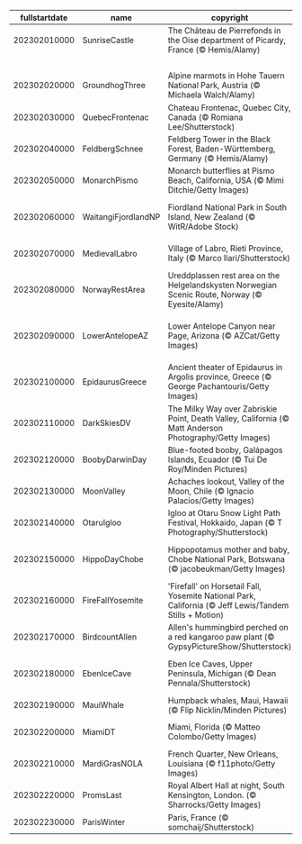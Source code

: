 |fullstartdate|name|copyright|title|image|
|--|--|--|--|--|
202302010000|SunriseCastle|The Château de Pierrefonds in the Oise department of Picardy, France (© Hemis/Alamy)|A castle full of history|![](/en-GB/2023/02/202302010000SunriseCastle.jpg)|
||||![](/en-GB/2023/02/.jpg)|
202302020000|GroundhogThree|Alpine marmots in Hohe Tauern National Park, Austria (© Michaela Walch/Alamy)|Spring is coming|![](/en-GB/2023/02/202302020000GroundhogThree.jpg)|
202302030000|QuebecFrontenac|Chateau Frontenac, Quebec City, Canada (© Romiana Lee/Shutterstock)|Good cold fun|![](/en-GB/2023/02/202302030000QuebecFrontenac.jpg)|
202302040000|FeldbergSchnee|Feldberg Tower in the Black Forest, Baden-Württemberg, Germany  (© Hemis/Alamy)|Best views tower|![](/en-GB/2023/02/202302040000FeldbergSchnee.jpg)|
202302050000|MonarchPismo|Monarch butterflies at Pismo Beach, California, USA (© Mimi Ditchie/Getty Images)|What are these colorful insects?|![](/en-GB/2023/02/202302050000MonarchPismo.jpg)|
202302060000|WaitangiFjordlandNP|Fiordland National Park in South Island, New Zealand (© WitR/Adobe Stock)|When landscape met wilderness|![](/en-GB/2023/02/202302060000WaitangiFjordlandNP.jpg)|
202302070000|MedievalLabro|Village of Labro, Rieti Province, Italy (© Marco Ilari/Shutterstock)|History awaits atop the hill|![](/en-GB/2023/02/202302070000MedievalLabro.jpg)|
202302080000|NorwayRestArea|Ureddplassen rest area on the Helgelandskysten Norwegian Scenic Route, Norway (© Eyesite/Alamy)|A public restroom or a tourist spot?|![](/en-GB/2023/02/202302080000NorwayRestArea.jpg)|
202302090000|LowerAntelopeAZ|Lower Antelope Canyon near Page, Arizona (© AZCat/Getty Images)|What are these beautiful sandy waves?|![](/en-GB/2023/02/202302090000LowerAntelopeAZ.jpg)|
202302100000|EpidaurusGreece|Ancient theater of Epidaurus in Argolis province, Greece (© George Pachantouris/Getty Images)|Masterpiece of acoustic engineering|![](/en-GB/2023/02/202302100000EpidaurusGreece.jpg)|
202302110000|DarkSkiesDV|The Milky Way over Zabriskie Point, Death Valley, California (© Matt Anderson Photography/Getty Images)|A sky full of stars|![](/en-GB/2023/02/202302110000DarkSkiesDV.jpg)|
202302120000|BoobyDarwinDay|Blue-footed booby, Galápagos Islands, Ecuador (© Tui De Roy/Minden Pictures)|A smooth landing, feet first|![](/en-GB/2023/02/202302120000BoobyDarwinDay.jpg)|
202302130000|MoonValley|Achaches lookout, Valley of the Moon, Chile (© Ignacio Palacios/Getty Images)|Fly me to the moon|![](/en-GB/2023/02/202302130000MoonValley.jpg)|
202302140000|OtaruIgloo|Igloo at Otaru Snow Light Path Festival, Hokkaido, Japan (© T Photography/Shutterstock)|Love is in the snow|![](/en-GB/2023/02/202302140000OtaruIgloo.jpg)|
202302150000|HippoDayChobe|Hippopotamus mother and baby, Chobe National Park, Botswana (© jacobeukman/Getty Images)|We’re all smiles for World Hippo Day|![](/en-GB/2023/02/202302150000HippoDayChobe.jpg)|
202302160000|FireFallYosemite|'Firefall' on Horsetail Fall, Yosemite National Park, California (© Jeff Lewis/Tandem Stills + Motion)|Why is this cliffside ablaze?|![](/en-GB/2023/02/202302160000FireFallYosemite.jpg)|
202302170000|BirdcountAllen|Allen's hummingbird perched on a red kangaroo paw plant (© GypsyPictureShow/Shutterstock)|Let the Great Backyard Bird Count begin!|![](/en-GB/2023/02/202302170000BirdcountAllen.jpg)|
202302180000|EbenIceCave|Eben Ice Caves, Upper Peninsula, Michigan (© Dean Pennala/Shutterstock)|A breathtaking cave when it’s cold|![](/en-GB/2023/02/202302180000EbenIceCave.jpg)|
202302190000|MauiWhale|Humpback whales, Maui, Hawaii (© Flip Nicklin/Minden Pictures)|King of the ocean|![](/en-GB/2023/02/202302190000MauiWhale.jpg)|
202302200000|MiamiDT|Miami, Florida (© Matteo Colombo/Getty Images)|Check out The Magic City of Miami|![](/en-GB/2023/02/202302200000MiamiDT.jpg)|
202302210000|MardiGrasNOLA|French Quarter, New Orleans, Louisiana (© f11photo/Getty Images)|Bring the king cakes|![](/en-GB/2023/02/202302210000MardiGrasNOLA.jpg)|
202302220000|PromsLast|Royal Albert Hall at night, South Kensington, London. (© Sharrocks/Getty Images)|Last night of the Proms|![](/en-GB/2023/02/202302220000PromsLast.jpg)|
202302230000|ParisWinter|Paris, France (© somchaij/Shutterstock)|Isn’t this view mesmerizing?|![](/en-GB/2023/02/202302230000ParisWinter.jpg)|
